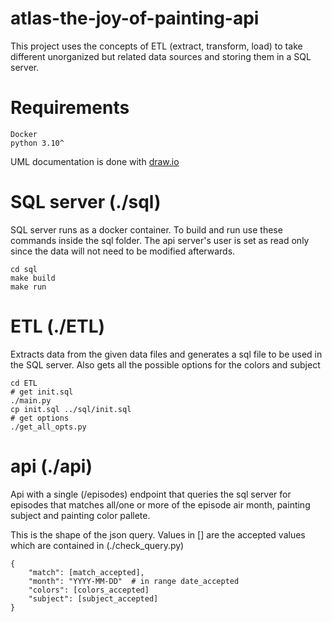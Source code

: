 # atlas-the-joy-of-painting-api

This project uses the concepts of ETL (extract, transform, load) to take different unorganized but related data sources and storing them in a SQL server.

# Requirements
    Docker
    python 3.10^


UML documentation is done with [draw.io](https://draw.io)

# SQL server (./sql)

SQL server runs as a docker container. To build and run use these commands inside the sql folder. The api server's user is set as read only since the data will not need to be modified afterwards.
```
cd sql
make build
make run
```

# ETL (./ETL)

Extracts data from the given data files and generates a sql file to be used in the SQL server. Also gets all the possible options for the colors and subject

```
cd ETL
# get init.sql
./main.py
cp init.sql ../sql/init.sql
# get options
./get_all_opts.py
```

# api (./api)

Api with a single (/episodes) endpoint that queries the sql server for episodes that matches all/one or more of the episode air month, painting subject and painting color pallete.

This is the shape of the json query. Values in [] are the accepted values which are contained in (./check_query.py)

```
{
    "match": [match_accepted],
    "month": "YYYY-MM-DD"  # in range date_accepted
    "colors": [colors_accepted]
    "subject": [subject_accepted]
}
```